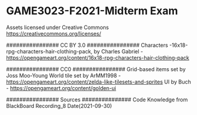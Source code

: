 # GAME3023-F2021-Midterm Exam

Assets licensed under Creative Commons https://creativecommons.org/licenses/

################ CC BY 3.0 ################ 
Characters -16x18-rpg-characters-hair-clothing-pack, by Charles Gabriel - https://opengameart.org/content/16x18-rpg-characters-hair-clothing-pack

################ CC0 ################ 
Grid-based items set by Joss Moo-Young
World tile set by ArMM1998 - https://opengameart.org/content/zelda-like-tilesets-and-sprites
UI by Buch - https://opengameart.org/content/golden-ui

################ Sources ###############
Code Knowledge from BlackBoard Recording_8 Date(2021-09-30)

